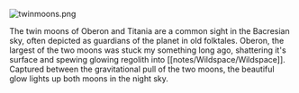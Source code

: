 ![](assets/twinmoons.png "twinmoons.png")

The twin moons of Oberon and Titania are a common sight in the Bacresian sky, often depicted as guardians of the planet in old folktales. 
Oberon, the largest of the two moons was stuck my something long ago, shattering it's surface and spewing glowing regolith into [[notes/Wildspace/Wildspace]]. Captured between the gravitational pull of the two moons, the beautiful glow lights up both moons in the night sky.